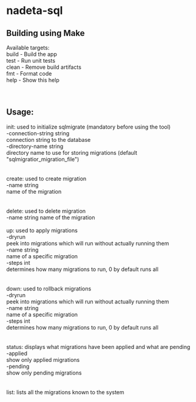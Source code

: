 # nadeta-sql


## Building using Make

Available targets:<br />
  build   - Build the app<br />
  test    - Run unit tests<br />
  clean   - Remove build artifacts<br />
  fmt     - Format code<br />
  help    - Show this help<br />
<br />
<br />
## Usage:

init: used to initialize sqlmigrate (mandatory before using the tool)<br />
  -connection-string string<br />
    	connection string to the database<br />
  -directory-name string<br />
    	directory name to use for storing migrations (default "sqlmigratior_migration_file")<br />
<br />
<br />
create: used to create migration<br />
  -name string<br />
    	name of the migration<br />
<br />
<br />
delete: used to delete migration<br />
  -name string
    	name of the migration
<br />
<br />
up: used to apply migrations<br />
  -dryrun<br />
    	peek into migrations which will run without actually running them<br />
  -name string<br />
    	name of a specific migration<br />
  -steps int<br />
    	determines how many migrations to run, 0 by default runs all<br />
<br />
<br />
down: used to rollback migrations<br />
  -dryrun<br />
    	peek into migrations which will run without actually running them<br />
  -name string<br />
    	name of a specific migration<br />
  -steps int<br />
    	determines how many migrations to run, 0 by default runs all<br />
<br />
<br />
status: displays what migrations have been applied and what are pending<br />
  -applied<br />
    	show only applied migrations<br />
  -pending<br />
    	show only pending migrations<br />
<br />
<br />
list: lists all the migrations known to the system<br />
